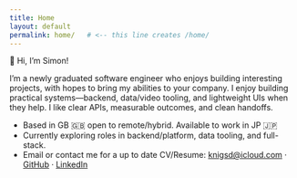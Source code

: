 ```yaml
---
title: Home
layout: default
permalink: home/   # <-- this line creates /home/
---
```


<p class="intro-line">
  <span class="emoji">👋</span> Hi, I’m Simon!
</p>
<p class="intro">
I’m a newly graduated software engineer who enjoys building interesting projects, with hopes to bring my abilities to your company. I enjoy building practical systems—backend, data/video tooling, and lightweight UIs when they help. I like clear APIs, measurable outcomes, and clean handoffs.
</p>

- Based in GB 🇬🇧 open to remote/hybrid. Available to work in JP 🇯🇵 
- Currently exploring roles in backend/platform, data tooling, and full-stack.
- Email or contact me for a up to date CV/Resume: <a href="mailto:knigsd@icloud.com">knigsd@icloud.com</a> · <a href="https://github.com/simondsknight" target="_blank" rel="noopener">GitHub</a> · <a href="https://www.linkedin.com/in/simon-knight-a37643230" target="_blank" rel="noopener">LinkedIn</a>
